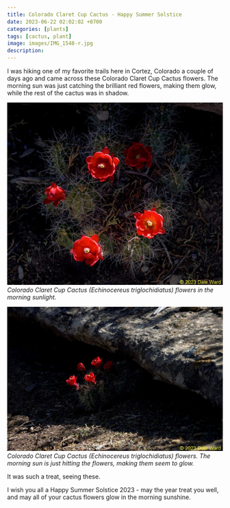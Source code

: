 ```yaml
---
title: Colorado Claret Cup Cactus - Happy Summer Solstice
date: 2023-06-22 02:02:02 +0700
categories: [plants]
tags: [cactus, plant]
image: images/IMG_1548-r.jpg
description: 
---
```


I was hiking one of my favorite trails here in Cortez, Colorado a couple of days ago and came across these Colorado Claret Cup Cactus flowers. The morning sun was just catching the brilliant red flowers, making them glow, while the rest of the cactus was in shadow.

![picture](images/IMG_1548-r-1024x863.jpg)
*Colorado Claret Cup Cactus (Echinocereus triglochidiatus) flowers in the morning sunlight.*

![picture](images/IMG_1547-r-1024x683.jpg)
*Colorado Claret Cup Cactus (_Echinocereus triglochidiatus_) flowers. The morning sun is just hitting the flowers, making them seem to glow.*

It was such a treat, seeing these.  

I wish you all a Happy Summer Solstice 2023 - may the year treat you well, and may all of your cactus flowers glow in the morning sunshine.
